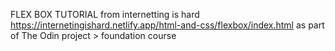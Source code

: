FLEX BOX TUTORIAL
from internetting is hard
https://internetingishard.netlify.app/html-and-css/flexbox/index.html
as part of The Odin project > foundation course